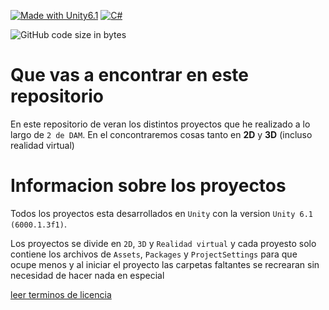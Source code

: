 [![Made with Unity6.1](https://img.shields.io/badge/Made%20with-Unity6.1-57b9d3.svg?style=for-the-badge&logo=unity)](https://unity3d.com)
[![C#](https://img.shields.io/badge/Code-C%23-239120?style=for-the-badge&logo=csharp&logoColor=white)](https://learn.microsoft.com/dotnet/csharp/)

![GitHub code size in bytes](https://img.shields.io/github/languages/code-size/C0n1j/Unity?style=for-the-badge)





# Que vas a encontrar en este repositorio

En este repositorio de veran los distintos proyectos que he realizado a lo largo de `2 de DAM`. En el concontraremos cosas tanto en **2D** y **3D** (incluso realidad virtual)

# Informacion sobre los proyectos 

Todos los proyectos esta desarrollados en `Unity`  con la version `Unity 6.1 (6000.1.3f1)`.

Los proyectos se divide en `2D`, `3D` y `Realidad virtual` y cada proyesto solo contiene los archivos de `Assets`, `Packages` y `ProjectSettings` para que ocupe menos y al iniciar el proyecto las carpetas faltantes se recrearan sin necesidad de hacer nada en especial

[leer terminos de licencia](https://github.com/C0n1j/Unity/blob/main/LICENSE)
